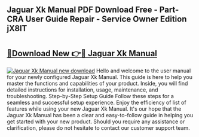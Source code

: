 ## Jaguar Xk Manual PDF Download Free - Part-CRA User Guide Repair - Service Owner Edition jX8lT

# <h2><a href="http://bc76273.oget.top/?id=Jaguar+Xk+Manual">🔗Download New 👉🔴 Jaguar Xk Manual</a></h2>

[![Jaguar Xk Manual new download](https://i.imgur.com/5g1atiW.png)](http://bc76273.oget.top/?id=Jaguar+Xk+Manual)
Hello and welcome to the user manual for your newly configured Jaguar Xk Manual. This guide is here to help you master the functions and capabilities of your product. Inside, you will find detailed instructions for installation, usage, maintenance, and troubleshooting. Step-by-Step Setup Guide Follow these steps for a seamless and successful setup experience. Enjoy the efficiency of list of features while using your new Jaguar Xk Manual. It's our hope that the Jaguar Xk Manual has been a clear and easy-to-follow guide in helping you get started with your new product. Should you require any assistance or clarification, please do not hesitate to contact our customer support team.
